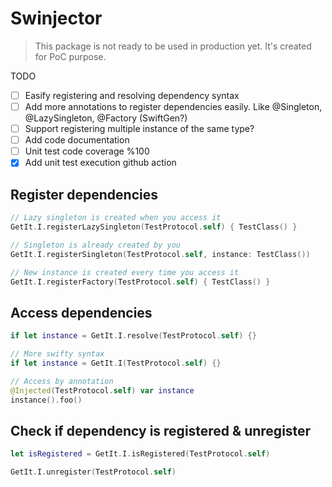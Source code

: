 # Swinjector

> This package is not ready to be used in production yet. It's created for PoC purpose.

TODO

- [ ] Easify registering and resolving dependency syntax
- [ ] Add more annotations to register dependencies easily. Like @Singleton, @LazySingleton, @Factory (SwiftGen?)
- [ ] Support registering multiple instance of the same type?
- [ ] Add code documentation
- [ ] Unit test code coverage %100
- [x] Add unit test execution github action

## Register dependencies

```swift
// Lazy singleton is created when you access it
GetIt.I.registerLazySingleton(TestProtocol.self) { TestClass() }

// Singleton is already created by you
GetIt.I.registerSingleton(TestProtocol.self, instance: TestClass())

// New instance is created every time you access it
GetIt.I.registerFactory(TestProtocol.self) { TestClass() }
```

## Access dependencies

```swift
if let instance = GetIt.I.resolve(TestProtocol.self) {}

// More swifty syntax
if let instance = GetIt.I(TestProtocol.self) {}

// Access by annotation
@Injected(TestProtocol.self) var instance
instance().foo()
```

## Check if dependency is registered & unregister
```swift
let isRegistered = GetIt.I.isRegistered(TestProtocol.self)

GetIt.I.unregister(TestProtocol.self)
```
